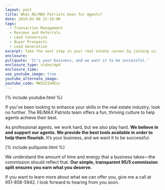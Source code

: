 ```yaml
---
layout: post
title: What RE/MAX Patriots Does for Agents?
date: 2019-02-08 22:19:00
tags:
  - Transaction Management
  - Reviews and Referrals
  - Lead Conversion
  - Buyer Prospects
  - Lead Generation
excerpt: Take the next step in your real estate career by joining us.
enclosure:
pullquote: 'It’s your business, and we want it to be successful.'
enclosure_type: video/mp4
enclosure_time:
use_youtube_image: true
youtube_alternate_image:
youtube_code: MW3xIIUHEsc
---
```


{% include youtube.html %}

If you’ve been looking to enhance your skills in the real estate industry; look no further. The RE/MAX Patriots team offers a fun, thriving culture to help agents achieve their best.

As professional agents, we work hard, but we also play hard. **We believe in and support our agents. We provide the best tools available in order to help them flourish.** It’s your business, and we want it to be successful.&nbsp;

{% include pullquote.html %}

We understand the amount of time and energy that a business takes—the commission should reflect that. **Our simple, transparent 95/5 commission split ensures you earn what you deserve.**

If you want to learn more about what we can offer you, give me a call at 951-858-5942. I look forward to hearing from you soon.